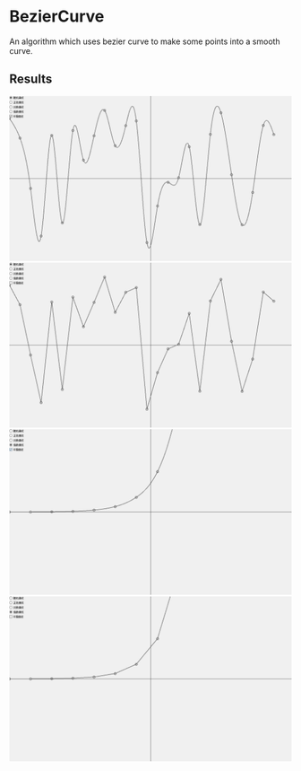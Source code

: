 # BezierCurve
An algorithm which uses bezier curve to make some points into a smooth curve.

## Results
  ![Pic1](https://github.com/shallowclouds/BezierCurve/blob/master/1.png?raw=true)
  ![Pic2](https://github.com/shallowclouds/BezierCurve/blob/master/2.png?raw=true)
  ![Pic3](https://github.com/shallowclouds/BezierCurve/blob/master/3.png?raw=true)
  ![Pic4](https://github.com/shallowclouds/BezierCurve/blob/master/4.png?raw=true)
